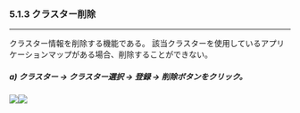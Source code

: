 ### 5.1.3 クラスター削除

---

クラスター情報を削除する機能である。 該当クラスターを使用しているアプリケーションマップがある場合、削除することができない。

##### a\) クラスター → クラスター選択 → 登録 → 削除ボタンをクリック。
![](/assets/EN/2.5/5.1.3_1.png)![](/assets/EN/2.5/5.1.3_2.png)



